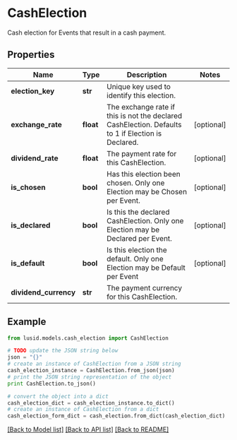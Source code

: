 # CashElection

Cash election for Events that result in a cash payment.

## Properties
Name | Type | Description | Notes
------------ | ------------- | ------------- | -------------
**election_key** | **str** | Unique key used to identify this election. | 
**exchange_rate** | **float** | The exchange rate if this is not the declared CashElection.  Defaults to 1 if Election is Declared. | [optional] 
**dividend_rate** | **float** | The payment rate for this CashElection. | [optional] 
**is_chosen** | **bool** | Has this election been chosen.  Only one Election may be Chosen per Event. | [optional] 
**is_declared** | **bool** | Is this the declared CashElection.  Only one Election may be Declared per Event. | [optional] 
**is_default** | **bool** | Is this election the default.  Only one Election may be Default per Event | [optional] 
**dividend_currency** | **str** | The payment currency for this CashElection. | 

## Example

```python
from lusid.models.cash_election import CashElection

# TODO update the JSON string below
json = "{}"
# create an instance of CashElection from a JSON string
cash_election_instance = CashElection.from_json(json)
# print the JSON string representation of the object
print CashElection.to_json()

# convert the object into a dict
cash_election_dict = cash_election_instance.to_dict()
# create an instance of CashElection from a dict
cash_election_form_dict = cash_election.from_dict(cash_election_dict)
```
[[Back to Model list]](../README.md#documentation-for-models) [[Back to API list]](../README.md#documentation-for-api-endpoints) [[Back to README]](../README.md)



